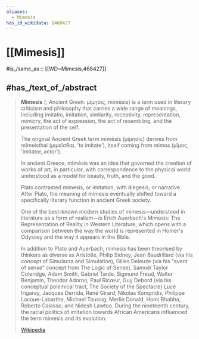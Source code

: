 ```yaml
---
aliases:
  - Mimesis
has_id_wikidata: Q468427
---
```


# [[Mimesis]] 

#is_/same_as :: [[WD~Mimesis,468427]] 

## #has_/text_of_/abstract 

> **Mimesis** (; Ancient Greek: μίμησις, mīmēsis) is a term used in literary criticism and philosophy 
> that carries a wide range of meanings, including imitatio, imitation, similarity, receptivity, representation, mimicry, the act of expression, the act of resembling, and the presentation of the self.
>
> The original Ancient Greek term mīmēsis (μίμησις) derives from mīmeisthai (μιμεῖσθαι, 
> 'to imitate'), itself coming from mimos (μῖμος, 'imitator, actor'). 
> 
> In ancient Greece, mīmēsis was an idea that governed the creation of works of art, 
> in particular, with correspondence to the physical world understood 
> as a model for beauty, truth, and the good. 
> 
> Plato contrasted mimesis, or imitation, with diegesis, or narrative. 
> After Plato, the meaning of mimesis eventually shifted toward a specifically literary function in ancient Greek society.
>
> One of the best-known modern studies of mimesis—understood in literature as a form of realism—is Erich Auerbach's Mimesis: The Representation of Reality in Western Literature, which opens with a  comparison between the way the world is represented in Homer's Odyssey and the way it appears in the Bible.
>
> In addition to Plato and Auerbach, mimesis has been theorised by thinkers as diverse as Aristotle, Philip Sidney, Jean Baudrillard (via his concept of Simulacra and Simulation), Gilles Deleuze (via his "event of sense" concept from The Logic of Sense), Samuel Taylor Coleridge, Adam Smith, Gabriel Tarde, Sigmund Freud, Walter Benjamin, Theodor Adorno, Paul Ricœur, Guy Debord (via his conceptual polemical tract, The Society of the Spectacle) Luce Irigaray, Jacques Derrida, René Girard, Nikolas Kompridis, Philippe Lacoue-Labarthe, Michael Taussig, Merlin Donald, Homi Bhabha, Roberto Calasso, and Nidesh Lawtoo. During the nineteenth century, the racial politics of imitation towards African Americans influenced the term mimesis and its evolution.
>
> [Wikipedia](https://en.wikipedia.org/wiki/Mimesis) 

